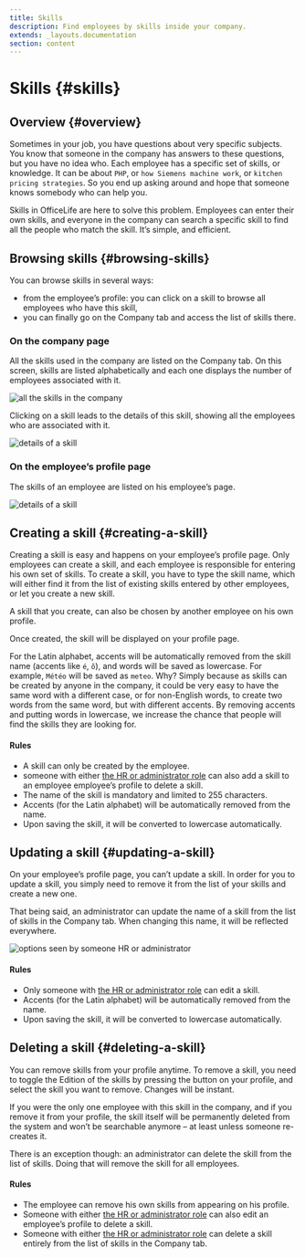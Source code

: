 ```yaml
---
title: Skills
description: Find employees by skills inside your company.
extends: _layouts.documentation
section: content
---
```


# Skills {#skills}

## Overview {#overview}

Sometimes in your job, you have questions about very specific subjects. You know that someone in the company has answers to these questions, but you have no idea who. Each employee has a specific set of skills, or knowledge. It can be about `PHP`, or `how Siemens machine work`, or `kitchen pricing strategies`. So you end up asking around and hope that someone knows somebody who can help you.

Skills in OfficeLife are here to solve this problem. Employees can enter their own skills, and everyone in the company can search a specific skill to find all the people who match the skill. It’s simple, and efficient.

## Browsing skills {#browsing-skills}

You can browse skills in several ways:

* from the employee’s profile: you can click on a skill to browse all employees who have this skill,
* you can finally go on the Company tab and access the list of skills there.

### On the company page

All the skills used in the company are listed on the Company tab. On this screen, skills are listed alphabetically and each one displays the number of employees associated with it.

![all the skills in the company](/assets/img/company_skills_index.png)

Clicking on a skill leads to the details of this skill, showing all the employees who are associated with it.

![details of a skill](/assets/img/company_skills_show.png)

### On the employee’s profile page

The skills of an employee are listed on his employee’s page.

![details of a skill](/assets/img/employee_skills.png)

## Creating a skill {#creating-a-skill}

Creating a skill is easy and happens on your employee’s profile page. Only employees can create a skill, and each employee is responsible for entering his own set of skills. To create a skill, you have to type the skill name, which will either find it from the list of existing skills entered by other employees, or let you create a new skill.

A skill that you create, can also be chosen by another employee on his own profile.

Once created, the skill will be displayed on your profile page.

For the Latin alphabet, accents will be automatically removed from the skill name (accents like `é`, `õ`), and words will be saved as lowercase. For example, `Météo` will be saved as `meteo`. Why? Simply because as skills can be created by anyone in the company, it could be very easy to have the same word with a different case, or for non-English words, to create two words from the same word, but with different accents. By removing accents and putting words in lowercase, we increase the chance that people will find the skills they are looking for.

<div class="rules">
  <h4>Rules</h4>
  <ul>
    <li>A skill can only be created by the employee.</li>
    <li>someone with either <a href="/docs/understanding-roles">the HR or administrator role</a> can also add a skill to an employee employee’s profile to delete a skill.</li>
    <li>The name of the skill is mandatory and limited to 255 characters.</li>
    <li>Accents (for the Latin alphabet) will be automatically removed from the name.</li>
    <li>Upon saving the skill, it will be converted to lowercase automatically.</li>
  </ul>
</div>

## Updating a skill {#updating-a-skill}

On your employee’s profile page, you can’t update a skill. In order for you to update a skill, you simply need to remove it from the list of your skills and create a new one.

That being said, an administrator can update the name of a skill from the list of skills in the Company tab. When changing this name, it will be reflected everywhere.

![options seen by someone HR or administrator](/assets/img/company_skills_show_admin.png)

<div class="rules">
  <h4>Rules</h4>
  <ul>
    <li>Only someone with <a href="/docs/understanding-roles">the HR or administrator role</a> can edit a skill.</li>
    <li>Accents (for the Latin alphabet) will be automatically removed from the name.</li>
    <li>Upon saving the skill, it will be converted to lowercase automatically.</li>
  </ul>
</div>

## Deleting a skill {#deleting-a-skill}

You can remove skills from your profile anytime. To remove a skill, you need to toggle the Edition of the skills by pressing the button on your profile, and select the skill you want to remove. Changes will be instant.

If you were the only one employee with this skill in the company, and if you remove it from your profile, the skill itself will be permanently deleted from the system and won’t be searchable anymore – at least unless someone re-creates it.

There is an exception though: an administrator can delete the skill from the list of skills. Doing that will remove the skill for all employees.

<div class="rules">
  <h4>Rules</h4>
  <ul>
    <li>The employee can remove his own skills from appearing on his profile.</li>
    <li>Someone with either <a href="/docs/understanding-roles">the HR or administrator role</a> can also edit an employee’s profile to delete a skill.</li>
    <li>Someone with either <a href="/docs/understanding-roles">the HR or administrator role</a> can delete a skill entirely from the list of skills in the Company tab.</li>
  </ul>
</div>
